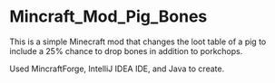 # Mincraft_Mod_Pig_Bones
This is a simple Minecraft mod that changes the loot table of a pig to include a 25% chance to drop bones in addition to porkchops.

Used MincraftForge, IntelliJ IDEA IDE, and Java to create.
